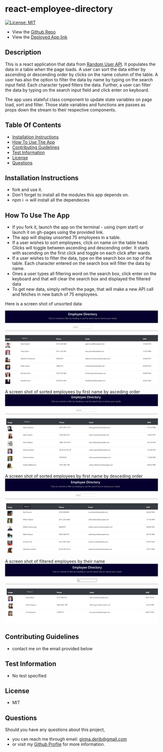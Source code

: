 # react-employee-directory
[![License: MIT](https://img.shields.io/badge/License-MIT-yellow.svg)](https://opensource.org/licenses/MIT)

* View the [Github Repo](https://github.com/girmaD/react-employee-directory)
* View the [Deployed App link](https://girmad.github.io/react-employee-directory/)


## Description
  This is a react application that data from [Random User API](https://randomuser.me/). It populates the data in a table when the page loads. A user can sort the data either by ascending or descending order by clicks on the name column of the table. A user has also the option to filter the data by name by typing on the search input field. Each character typed filters the data. Further, a user can filter the data by typing on the search input field and click enter on keyboard.

  The app uses stateful class component to update state variables on page load, sort and filter. Those state variables and functions are passes as props down the stream to their respective components.
    

## Table Of Contents 
* [Installation Instructions](#Installation-Instructions)
* [How To Use The App](#How-To-Use-The-App)
* [Contributing Guidelines](#Contributing-Guidelines)
* [Test Information](#Test-Information)
* [License](#License)
* [Questions](#Questions)


## Installation Instructions

 * fork and use it.
 * Don't forget to install all the modules this app depends on.
 * npm i -> will install all the dependecies

## How To Use The App
- If you fork it, launch the app on the terminal - using (npm start) or launch it on gh-pages using the provided link.
- The app will display unsorted 75 employees in a table.
- If a user wishes to sort employees, click on name on the table head. Clicks will toggle between ascending and descending order. It starts with ascending on the first click and toggle on each click after wards.
- If a user wishes to filter the data, type on the search box on top of the table. Each character entered on the search box will filter the data by name.
- Ones a user types all filtering word on the search box, click enter on the keyboard and that will clear the search box and displayed the filtered data
- To get new data, simply refresh the page, that will make a new API call and fetches in new batch of 75 employees.

Here is a screen shot of unsorted data

![Alt text](./public/assets/main.png)


A screen shot of sorted employees by first name by asceding order
![Alt text](./public/assets/asce.png) 


A screen shot of sorted employees by first name by desceding order
![Alt text](./public/assets/desc.png)


A screen shot of filtered employees by their name 
![Alt text](./public/assets/filtd.png)

## Contributing Guidelines
 * contact me on the email provided below

## Test Information
  * No test specified

## License

 * MIT

## Questions

Should you have any questions about this project,
  * you can reach me through email: [girma.derib@gmail.com](mailto:girma.derib@gmail.com) 
  * or visit my [Github Profile](https://github.com/girmaD) for more information.
